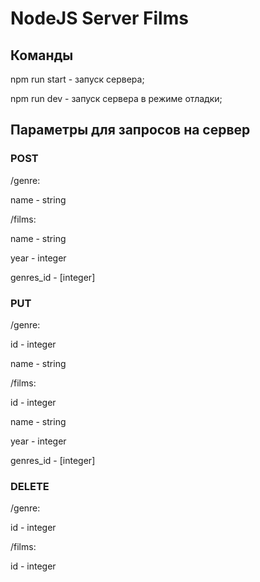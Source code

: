 # NodeJS Server Films

## Команды

npm run start - запуск сервера;

npm run dev - запуск сервера в режиме отладки;

## Параметры для запросов на сервер

### POST

/genre:

name - string


/films:

name - string

year - integer

genres_id - [integer]


### PUT

/genre:

id - integer

name - string



/films:

id - integer

name - string

year - integer

genres_id - [integer]


### DELETE

/genre:

id - integer


/films:

id - integer
